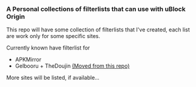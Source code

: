 ### A Personal collections of filterlists that can use with uBlock Origin

This repo will have some collection of filterlists that I've created, each list are work only for some specific sites.

Currently known have filterlist for
- APKMirror
- Gelbooru + TheDoujin [(Moved from this repo)](https://github.com/kowith337/gelbolube)

More sites will be listed, if available...